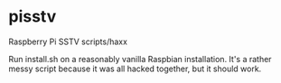 # pisstv
Raspberry Pi SSTV scripts/haxx

Run install.sh on a reasonably vanilla Raspbian installation. It's a rather
messy script because it was all hacked together, but it should work.
